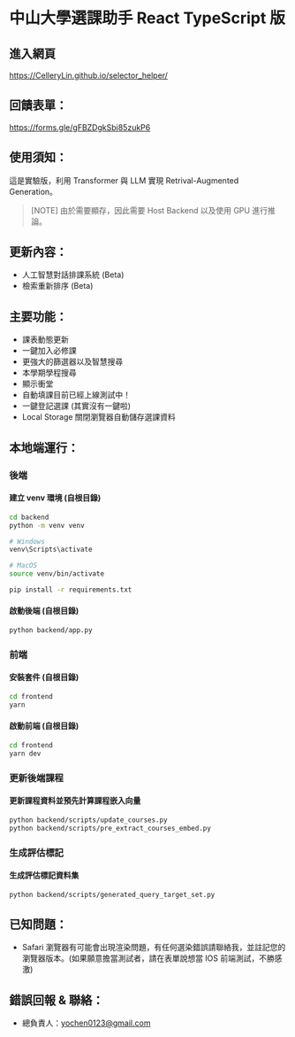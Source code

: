# 中山大學選課助手 React TypeScript 版
## 進入網頁
https://CelleryLin.github.io/selector_helper/

## 回饋表單：
https://forms.gle/gFBZDgkSbj85zukP6

## 使用須知：
這是實驗版，利用 Transformer 與 LLM 實現 Retrival-Augmented Generation。

> [NOTE]
> 由於需要顯存，因此需要 Host Backend 以及使用 GPU 進行推論。

## 更新內容：
* 人工智慧對話排課系統 (Beta)
* 檢索重新排序 (Beta)

## 主要功能：
* 課表動態更新
* 一鍵加入必修課
* 更強大的篩選器以及智慧搜尋
* 本學期學程搜尋
* 顯示衝堂
* 自動填課目前已經上線測試中！
* 一鍵登記選課 (其實沒有一鍵啦)
* Local Storage 關閉瀏覽器自動儲存選課資料

## 本地端運行：

### 後端

#### 建立 venv 環境 (自根目錄)
```bash
cd backend
python -m venv venv

# Windows
venv\Scripts\activate

# MacOS
source venv/bin/activate

pip install -r requirements.txt
```

#### 啟動後端 (自根目錄)
```bash
python backend/app.py
```

### 前端

#### 安裝套件 (自根目錄)
```bash
cd frontend
yarn
```

#### 啟動前端 (自根目錄)
```bash
cd frontend
yarn dev
```

### 更新後端課程

#### 更新課程資料並預先計算課程嵌入向量
```bash
python backend/scripts/update_courses.py
python backend/scripts/pre_extract_courses_embed.py
```

### 生成評估標記

#### 生成評估標記資料集
```bash
python backend/scripts/generated_query_target_set.py
```

## 已知問題：
* Safari 瀏覽器有可能會出現渲染問題，有任何選染錯誤請聯絡我，並註記您的瀏覽器版本。(如果願意擔當測試者，請在表單說想當 IOS 前端測試，不勝感激)

## 錯誤回報 & 聯絡：
* 總負責人：yochen0123@gmail.com
